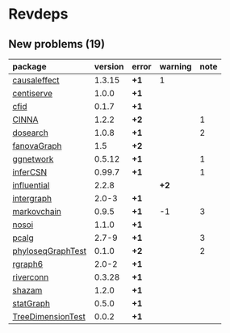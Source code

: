 # Revdeps

## New problems (19)

|package           |version |error  |warning |note |
|:-----------------|:-------|:------|:-------|:----|
|[causaleffect](problems.md#causaleffect)|1.3.15  |__+1__ |1       |     |
|[centiserve](problems.md#centiserve)|1.0.0   |__+1__ |        |     |
|[cfid](problems.md#cfid)|0.1.7   |__+1__ |        |     |
|[CINNA](problems.md#cinna)|1.2.2   |__+2__ |        |1    |
|[dosearch](problems.md#dosearch)|1.0.8   |__+1__ |        |2    |
|[fanovaGraph](problems.md#fanovagraph)|1.5     |__+2__ |        |     |
|[ggnetwork](problems.md#ggnetwork)|0.5.12  |__+1__ |        |1    |
|[inferCSN](problems.md#infercsn)|0.99.7  |__+1__ |        |1    |
|[influential](problems.md#influential)|2.2.8   |       |__+2__  |     |
|[intergraph](problems.md#intergraph)|2.0-3   |__+1__ |        |     |
|[markovchain](problems.md#markovchain)|0.9.5   |__+1__ |-1      |3    |
|[nosoi](problems.md#nosoi)|1.1.0   |__+1__ |        |     |
|[pcalg](problems.md#pcalg)|2.7-9   |__+1__ |        |3    |
|[phyloseqGraphTest](problems.md#phyloseqgraphtest)|0.1.0   |__+2__ |        |2    |
|[rgraph6](problems.md#rgraph6)|2.0-2   |__+1__ |        |     |
|[riverconn](problems.md#riverconn)|0.3.28  |__+1__ |        |     |
|[shazam](problems.md#shazam)|1.2.0   |__+1__ |        |     |
|[statGraph](problems.md#statgraph)|0.5.0   |__+1__ |        |     |
|[TreeDimensionTest](problems.md#treedimensiontest)|0.0.2   |__+1__ |        |     |

